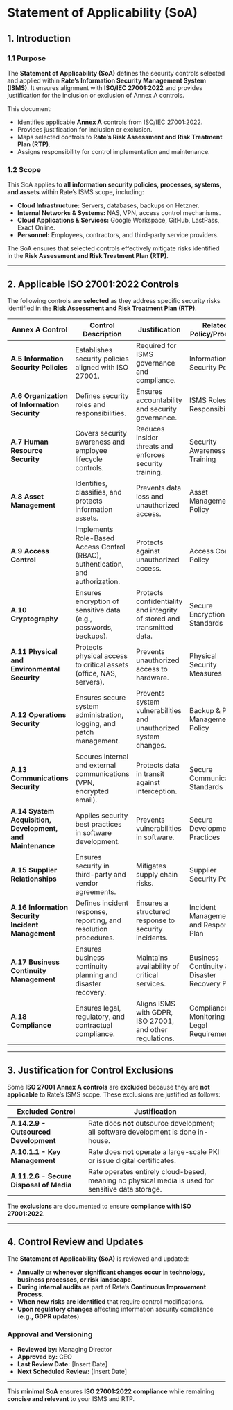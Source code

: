 # **Statement of Applicability (SoA)**

## **1. Introduction**

### **1.1 Purpose**
The **Statement of Applicability (SoA)** defines the security controls selected and applied within **Rate’s Information Security Management System (ISMS)**. It ensures alignment with **ISO/IEC 27001:2022** and provides justification for the inclusion or exclusion of Annex A controls.

This document:
- Identifies applicable **Annex A** controls from ISO/IEC 27001:2022.
- Provides justification for inclusion or exclusion.
- Maps selected controls to **Rate’s Risk Assessment and Risk Treatment Plan (RTP)**.
- Assigns responsibility for control implementation and maintenance.

### **1.2 Scope**
This SoA applies to **all information security policies, processes, systems, and assets** within Rate’s ISMS scope, including:
- **Cloud Infrastructure:** Servers, databases, backups on Hetzner.
- **Internal Networks & Systems:** NAS, VPN, access control mechanisms.
- **Cloud Applications & Services:** Google Workspace, GitHub, LastPass, Exact Online.
- **Personnel:** Employees, contractors, and third-party service providers.

The SoA ensures that selected controls effectively mitigate risks identified in the **Risk Assessment and Risk Treatment Plan (RTP)**.

---

## **2. Applicable ISO 27001:2022 Controls**

The following controls are **selected** as they address specific security risks identified in the **Risk Assessment and Risk Treatment Plan (RTP)**.

| **Annex A Control** | **Control Description** | **Justification** | **Related Policy/Process** | **Responsible Role** |
|--------------------|----------------------|-----------------|--------------------|------------------|
| **A.5 Information Security Policies** | Establishes security policies aligned with ISO 27001. | Required for ISMS governance and compliance. | Information Security Policy | CEO |
| **A.6 Organization of Information Security** | Defines security roles and responsibilities. | Ensures accountability and security governance. | ISMS Roles & Responsibilities | CEO, Managing Director |
| **A.7 Human Resource Security** | Covers security awareness and employee lifecycle controls. | Reduces insider threats and enforces security training. | Security Awareness Training | Managing Director |
| **A.8 Asset Management** | Identifies, classifies, and protects information assets. | Prevents data loss and unauthorized access. | Asset Management Policy | Managing Director, Team Lead Developer |
| **A.9 Access Control** | Implements Role-Based Access Control (RBAC), authentication, and authorization. | Protects against unauthorized access. | Access Control Policy | Tech Lead Developer |
| **A.10 Cryptography** | Ensures encryption of sensitive data (e.g., passwords, backups). | Protects confidentiality and integrity of stored and transmitted data. | Secure Encryption Standards | Team Lead Developer |
| **A.11 Physical and Environmental Security** | Protects physical access to critical assets (office, NAS, servers). | Prevents unauthorized access to hardware. | Physical Security Measures | Managing Director |
| **A.12 Operations Security** | Ensures secure system administration, logging, and patch management. | Prevents system vulnerabilities and unauthorized system changes. | Backup & Patch Management Policy | Team Lead Developer |
| **A.13 Communications Security** | Secures internal and external communications (VPN, encrypted email). | Protects data in transit against interception. | Secure Communication Standards | Tech Lead Developer |
| **A.14 System Acquisition, Development, and Maintenance** | Applies security best practices in software development. | Prevents vulnerabilities in software. | Secure Development Practices | Team Lead Developer |
| **A.15 Supplier Relationships** | Ensures security in third-party and vendor agreements. | Mitigates supply chain risks. | Supplier Security Policy | Managing Director |
| **A.16 Information Security Incident Management** | Defines incident response, reporting, and resolution procedures. | Ensures a structured response to security incidents. | Incident Management and Response Plan | Managing Director |
| **A.17 Business Continuity Management** | Ensures business continuity planning and disaster recovery. | Maintains availability of critical services. | Business Continuity & Disaster Recovery Plan | CEO, Managing Director |
| **A.18 Compliance** | Ensures legal, regulatory, and contractual compliance. | Aligns ISMS with GDPR, ISO 27001, and other regulations. | Compliance Monitoring & Legal Requirements | CEO |

---

## **3. Justification for Control Exclusions**
Some **ISO 27001 Annex A controls** are **excluded** because they are **not applicable** to Rate’s ISMS scope. These exclusions are justified as follows:

| **Excluded Control** | **Justification** |
|---------------------|------------------|
| **A.14.2.9 - Outsourced Development** | Rate does **not** outsource development; all software development is done in-house. |
| **A.10.1.1 - Key Management** | Rate does **not** operate a large-scale PKI or issue digital certificates. |
| **A.11.2.6 - Secure Disposal of Media** | Rate operates entirely cloud-based, meaning no physical media is used for sensitive data storage. |

The **exclusions** are documented to ensure **compliance with ISO 27001:2022**.

---

## **4. Control Review and Updates**
The **Statement of Applicability (SoA)** is reviewed and updated:
- **Annually** or **whenever significant changes occur** in **technology, business processes, or risk landscape**.
- **During internal audits** as part of Rate’s **Continuous Improvement Process**.
- **When new risks are identified** that require control modifications.
- **Upon regulatory changes** affecting information security compliance (**e.g., GDPR updates**).

### **Approval and Versioning**
- **Reviewed by:** Managing Director  
- **Approved by:** CEO  
- **Last Review Date:** [Insert Date]  
- **Next Scheduled Review:** [Insert Date]  

---

This **minimal SoA** ensures **ISO 27001:2022 compliance** while remaining **concise and relevant** to your ISMS and RTP.

